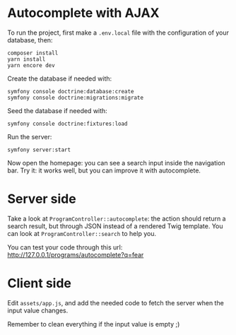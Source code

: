 # Autocomplete with AJAX

To run the project, first make a `.env.local` file with the configuration of your database, then:

    composer install
    yarn install
    yarn encore dev

Create the database if needed with:

    symfony console doctrine:database:create
    symfony console doctrine:migrations:migrate

Seed the database if needed with:

    symfony console doctrine:fixtures:load

Run the server:

    symfony server:start

Now open the homepage: you can see a search input inside the navigation bar.
Try it: it works well, but you can improve it with autocomplete.

# Server side

Take a look at `ProgramController::autocomplete`: the action should return a search result, but through JSON instead of a rendered Twig template.
You can look at `ProgramController::search` to help you.

You can test your code through this url: http://127.0.0.1/programs/autocomplete?q=fear

# Client side

Edit `assets/app.js`, and add the needed code to fetch the server when the input value changes.

Remember to clean everything if the input value is empty ;)